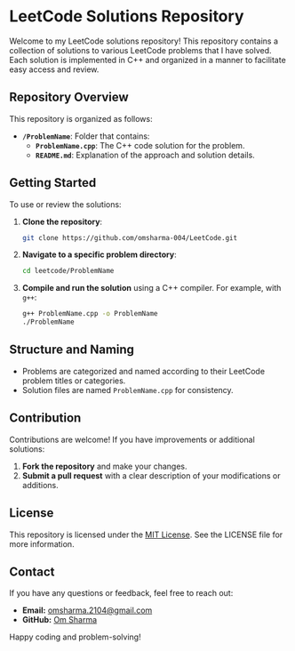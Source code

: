# LeetCode Solutions Repository

Welcome to my LeetCode solutions repository! This repository contains a collection of solutions to various LeetCode problems that I have solved. Each solution is implemented in C++ and organized in a manner to facilitate easy access and review.

## Repository Overview

This repository is organized as follows:

- **`/ProblemName`**: Folder that contains:
  - **`ProblemName.cpp`**: The C++ code solution for the problem.
  - **`README.md`**: Explanation of the approach and solution details.

## Getting Started

To use or review the solutions:

1. **Clone the repository**:
    ```sh
    git clone https://github.com/omsharma-004/LeetCode.git
    ```

2. **Navigate to a specific problem directory**:
    ```sh
    cd leetcode/ProblemName
    ```

3. **Compile and run the solution** using a C++ compiler. For example, with `g++`:
    ```sh
    g++ ProblemName.cpp -o ProblemName
    ./ProblemName
    ```

## Structure and Naming

- Problems are categorized and named according to their LeetCode problem titles or categories.
- Solution files are named `ProblemName.cpp` for consistency.

## Contribution

Contributions are welcome! If you have improvements or additional solutions:

1. **Fork the repository** and make your changes.
2. **Submit a pull request** with a clear description of your modifications or additions.

## License

This repository is licensed under the [MIT License](LICENSE). See the LICENSE file for more information.

## Contact

If you have any questions or feedback, feel free to reach out:

- **Email:** omsharma.2104@gmail.com
- **GitHub:** [Om Sharma](https://github.com/omsharma-004)

Happy coding and problem-solving!
